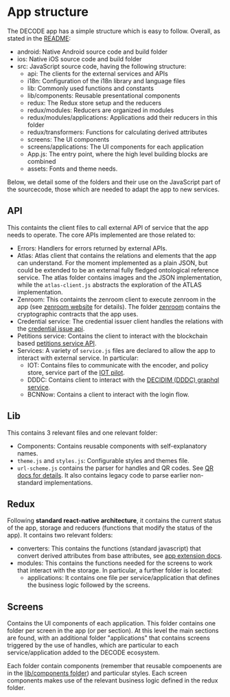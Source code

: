 # App structure

The DECODE app has a simple structure which is easy to follow. Overall, as stated in the [README](../README.md):

- android: Native Android source code and build folder
- ios: Native iOS source code and build folder
- src: JavaScript source code, having the following structure:
    - api: The clients for the external services and APIs
    - i18n: Configuration of the i18n library and language files
    - lib: Commonly used functions and constants
    - lib/components: Reusable presentational components
    - redux: The Redux store setup and the reducers
    - redux/modules: Reducers are organized in modules
    - redux/modules/applications: Applications add their reducers in this folder
    - redux/transformers: Functions for calculating derived attributes
    - screens: The UI components
    - screens/applications: The UI components for each application
    - App.js: The entry point, where the high level building blocks are combined
    - assets: Fonts and theme needs.

Below, we detail some of the folders and their use on the JavaScript part of the sourcecode, those which are needed to adapt the app to new services.

## API

This containts the client files to call external API of service that the app needs to operate. The core APIs implemented are those related to:

- Errors: Handlers for errors returned by external APIs.
- Atlas: Atlas client that contains the relations and elements that the app can understand. For the moment implemented as a plain JSON, but could be extended to be an external fully fledged ontological reference service. The atlas folder contains images and the JSON implementation, while the ```atlas-client.js``` abstracts the exploration of the ATLAS implementation.
- Zenroom: This containts the zenroom client to execute zenroom in the app (see [zenroom website](http://zenroom.org) for details). The folder [zenroom](../../src/api/zenroom) contains the cryptographic contracts that the app uses.
- Credential service: The credential issuer client handles the relations with the [credential issue api](https://github.com/DECODEproject/credential-issuer).
- Petitions service: Contains the client to interact with the blockchain based [petitions service API](https://github.com/DECODEproject/dddc-petition-api).
- Services: A variety of ```service.js``` files are declared to allow the app to interact with external service. In particular:
  - IOT: Contains files to communicate with the encoder, and policy store, service part of the [IOT pilot](./iot_flow.md).
  - DDDC: Contains client to interact with the [DECIDIM (DDDC) graphql service](https://docs.decidim.org/develop/en/modules/official/api/).
  - BCNNow: Contains a client to interact with the login flow.

## Lib

This contains 3 relevant files and one relevant folder:

- Components: Contains reusable components with self-explanatory names.
- ```theme.js``` and ```styles.js```: Configurable styles and themes file.
- ```url-scheme.js``` contains the parser for handles and QR codes. See [QR docs for details](./qr_handling.md). It also contains legacy code to parse earlier non-standard implementations.

## Redux
Following **standard react-native architecture**, it contains the current status of the app, storage and reducers (functions that modify the status of the app). It contains two relevant folders:

- converters: This contains the functions (standard javascript) that convert derived attributes from base attributes, see [app extension docs](./extending.md).
- modules: This contains the functions needed for the screens to work that interact with the storage. In particular, a further folder is located:
  - applications: It contains one file per service/application that defines the business logic followed by the screens.


## Screens

Contains the UI components of each application. This folder contains one folder per screen in the app (or per section). At this level the main sections are found, with an additional folder "applications" that contains screens triggered by the use of handles, which are particular to each service/application added to the DECODE ecosystem.

Each folder contain components (remember that reusable compoenents are in the [lib/components folder](../src/lib/Components)) and particular styles. Each screen components makes use of the relevant business logic defined in the redux folder.

